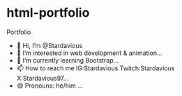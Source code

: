# html-portfolio
Portfolio
- 👋 Hi, I’m @Stardavious
- 👀 I’m interested in web development & animation...
- 🌱 I’m currently learning Bootstrap...
- 📫 How to reach me IG:Stardavious Twitch:Stardavious X:Stardavious97...
- 😄 Pronouns: he/him ...
